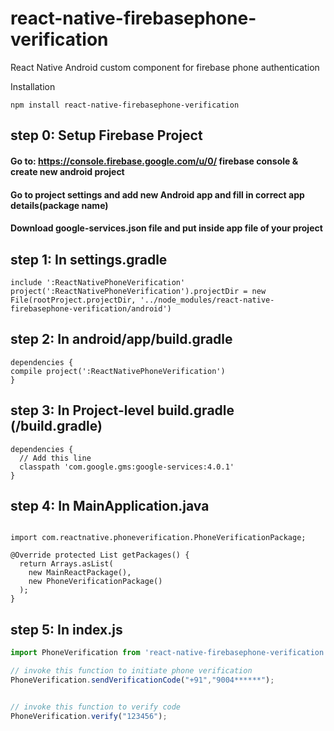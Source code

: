 # react-native-firebasephone-verification
React Native Android custom component for firebase phone authentication

Installation
```
npm install react-native-firebasephone-verification
```

## step 0: Setup Firebase Project

#### Go to: https://console.firebase.google.com/u/0/ firebase console & create new android project
#### Go to project settings and add new Android app and fill in correct app details(package name)
#### Download google-services.json file and put inside app file of your project

## step 1: In settings.gradle
```
include ':ReactNativePhoneVerification'
project(':ReactNativePhoneVerification').projectDir = new File(rootProject.projectDir, '../node_modules/react-native-firebasephone-verification/android')

```

## step 2: In android/app/build.gradle
```
dependencies {
compile project(':ReactNativePhoneVerification')
}
```

## step 3: In Project-level build.gradle (<project>/build.gradle)
  
```
dependencies {
  // Add this line
  classpath 'com.google.gms:google-services:4.0.1'
}
```   

## step 4: In MainApplication.java

```

import com.reactnative.phoneverification.PhoneVerificationPackage;

@Override protected List getPackages() {
  return Arrays.asList(
    new MainReactPackage(),
    new PhoneVerificationPackage()
  );
}

```
## step 5: In index.js
```javascript
import PhoneVerification from 'react-native-firebasephone-verification';

// invoke this function to initiate phone verification
PhoneVerification.sendVerificationCode("+91","9004******");


// invoke this function to verify code
PhoneVerification.verify("123456");

```
